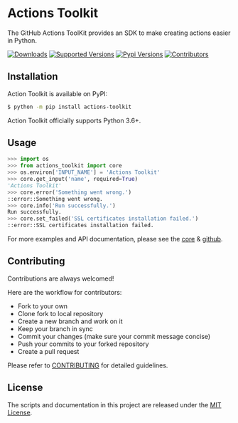 # Actions Toolkit

The GitHub Actions ToolKit provides an SDK to make creating actions easier in Python.

[![Downloads](https://pepy.tech/badge/actions-toolkit)](https://pepy.tech/project/actions-toolkit)
[![Supported Versions](https://img.shields.io/pypi/pyversions/actions-toolkit.svg)](https://pypi.org/project/actions-toolkit)
[![Pypi Versions](https://img.shields.io/pypi/v/actions-toolkit.svg)](https://pypi.python.org/pypi/actions-toolkit)
[![Contributors](https://img.shields.io/github/contributors/yanglbme/actions-toolkit.svg)](https://github.com/yanglbme/actions-toolkit/graphs/contributors)

## Installation

Action Toolkit is available on PyPI:

```bash
$ python -m pip install actions-toolkit
```

Action Toolkit officially supports Python 3.6+.

## Usage

```python
>>> import os
>>> from actions_toolkit import core
>>> os.environ['INPUT_NAME'] = 'Actions Toolkit'
>>> core.get_input('name', required=True)
'Actions Toolkit'
>>> core.error('Something went wrong.')
::error::Something went wrong.
>>> core.info('Run successfully.')
Run successfully.
>>> core.set_failed('SSL certificates installation failed.')
::error::SSL certificates installation failed.
```

For more examples and API documentation, please see the [core](./docs/core.md) & [github](./docs/github.md).

## Contributing

Contributions are always welcomed!

Here are the workflow for contributors:

- Fork to your own
- Clone fork to local repository
- Create a new branch and work on it
- Keep your branch in sync
- Commit your changes (make sure your commit message concise)
- Push your commits to your forked repository
- Create a pull request

Please refer to [CONTRIBUTING](./CONTRIBUTION.md) for detailed guidelines.

## License

The scripts and documentation in this project are released under the [MIT License](LICENSE).